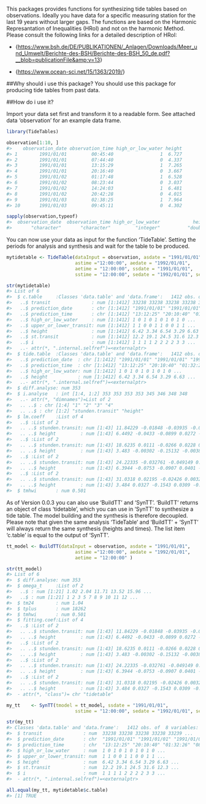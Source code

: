 <!-- README.md is generated from README.Rmd. Please edit that file -->

This packages provides functions for synthesizing tide tables based on
observations. Ideally you have data for a specific measuring station for
the last 19 years without larger gaps. The functions are based on the
Harmonic Represantation of Inequalities (HRoI) and not on the harmonic
Method. Please consult the following links for a detailed description of
HRoI:

-   {<a href="https://www.bsh.de/DE/PUBLIKATIONEN/_Anlagen/Downloads/Meer_und_Umwelt/Berichte-des-BSH/Berichte-des-BSH_50_de.pdf?__blob=publicationFile&amp;v=13" class="uri">https://www.bsh.de/DE/PUBLIKATIONEN/_Anlagen/Downloads/Meer_und_Umwelt/Berichte-des-BSH/Berichte-des-BSH_50_de.pdf?__blob=publicationFile&amp;v=13</a>}

-   {<a href="https://www.ocean-sci.net/15/1363/2019/" class="uri">https://www.ocean-sci.net/15/1363/2019/</a>}

\#\#Why should i use this package? You should use this package for
producing tide tables from past data.

\#\#How do i use it?

Import your data set first and transform it to a readable form. See
attached data ‘observation’ for an example data frame.

``` r
library(TideTables)

observation[1:10, ]
#>    observation_date observation_time high_or_low_water height
#> 1        1991/01/01         00:45:40                 1  6.727
#> 2        1991/01/01         07:44:40                 0  4.337
#> 3        1991/01/01         13:15:29                 1  7.265
#> 4        1991/01/01         20:16:40                 0  3.667
#> 5        1991/01/02         01:17:48                 1  6.528
#> 6        1991/01/02         08:23:44                 0  3.037
#> 7        1991/01/02         14:24:03                 1  6.481
#> 8        1991/01/02         20:42:28                 0  4.015
#> 9        1991/01/03         02:38:25                 1  7.964
#> 10       1991/01/03         09:45:11                 0  4.302

sapply(observation,typeof)
#>  observation_date  observation_time high_or_low_water            height 
#>       "character"       "character"         "integer"          "double"
```

You can now use your data as input for the function ‘TideTable’. Setting
the periods for analysis and synthesis and wait for the table to be
produced.

``` r
mytidetable <- TideTable(dataInput = observation, asdate = "1991/01/01", 
                         astime ="12:00:00", aedate = "1992/01/01", 
                         aetime = "12:00:00", ssdate = "1991/01/01", 
                         sstime = "12:00:00", sedate = "1992/01/01", setime = "12:00:00")
```

``` r
str(mytidetable)
#> List of 6
#>  $ c.table     :Classes 'data.table' and 'data.frame':   1412 obs. of  8 variables:
#>   ..$ transit               : num [1:1412] 33238 33238 33238 33238 33239 ...
#>   ..$ prediction_date       : chr [1:1412] "1991/01/01" "1991/01/01" "1991/01/02" "1991/01/02" ...
#>   ..$ prediction_time       : chr [1:1412] "13:12:25" "20:10:40" "01:32:26" "08:39:56" ...
#>   ..$ high_or_low_water     : num [1:1412] 1 0 1 0 1 0 1 0 1 0 ...
#>   ..$ upper_or_lower_transit: num [1:1412] 1 1 0 0 1 1 0 0 1 1 ...
#>   ..$ height                : num [1:1412] 6.42 3.34 6.54 3.29 6.63 ...
#>   ..$ st.transit            : num [1:1412] 12.2 19.1 24.5 31.6 12.3 ...
#>   ..$ i                     : num [1:1412] 1 1 1 1 2 2 2 2 3 3 ...
#>   ..- attr(*, ".internal.selfref")=<externalptr> 
#>  $ tide.table  :Classes 'data.table' and 'data.frame':   1412 obs. of  4 variables:
#>   ..$ prediction_date  : chr [1:1412] "1991/01/01" "1991/01/01" "1991/01/02" "1991/01/02" ...
#>   ..$ prediction_time  : chr [1:1412] "13:12:25" "20:10:40" "01:32:26" "08:39:56" ...
#>   ..$ high_or_low_water: num [1:1412] 1 0 1 0 1 0 1 0 1 0 ...
#>   ..$ height           : num [1:1412] 6.42 3.34 6.54 3.29 6.63 ...
#>   ..- attr(*, ".internal.selfref")=<externalptr> 
#>  $ diff.analyse: num 353
#>  $ i.analyse   : int [1:4, 1:2] 353 353 353 353 345 346 348 348
#>   ..- attr(*, "dimnames")=List of 2
#>   .. ..$ : chr [1:4] "1" "2" "3" "4"
#>   .. ..$ : chr [1:2] "stunden.transit" "height"
#>  $ lm.coeff    :List of 4
#>   ..$ :List of 2
#>   .. ..$ stunden.transit: num [1:43] 11.84229 -0.01848 -0.03935 -0.01314 -0.00321 ...
#>   .. ..$ height         : num [1:43] 6.4492 -0.0433 -0.0899 0.0272 -0.0275 ...
#>   ..$ :List of 2
#>   .. ..$ stunden.transit: num [1:43] 18.6235 0.0111 -0.0266 0.0228 0.0115 ...
#>   .. ..$ height         : num [1:43] 3.483 -0.00302 -0.15132 -0.00388 -0.07565 ...
#>   ..$ :List of 2
#>   .. ..$ stunden.transit: num [1:43] 24.22335 -0.032761 -0.049149 0.005099 0.000365 ...
#>   .. ..$ height         : num [1:43] 6.3944 -0.0753 -0.0907 0.0401 -0.062 ...
#>   ..$ :List of 2
#>   .. ..$ stunden.transit: num [1:43] 31.0318 0.02195 -0.02426 0.00326 -0.00555 ...
#>   .. ..$ height         : num [1:43] 3.484 0.0327 -0.1543 0.0309 -0.0793 ...
#>  $ tmhwi       : num 0.501
```

As of Version 0.0.3 you can also use ‘BuildTT’ and ‘SynTT’. ‘BuildTT’
returns an object of class ‘tidetable’, which you can use in ‘SynTT’ to
synthesize a tide table. The model building and the synthesis is
therefore decoupled. Please note that given the same analysis
‘TideTable’ and ‘BuildTT’ + ‘SynTT’ will always return the same
synthesis (heights and times). The list item ‘c.table’ is equal to the
output of ‘SynTT’.

``` r
tt_model <- BuildTT(dataInput = observation, asdate = "1991/01/01", 
                         astime ="12:00:00", aedate = "1992/01/01", 
                         aetime = "12:00:00" )
```

``` r
str(tt_model)
#> List of 6
#>  $ diff.analyse: num 353
#>  $ omega_t     :List of 2
#>   ..$ : num [1:21] 1.02 2.04 11.71 13.52 15.96 ...
#>   ..$ : num [1:21] 1 2 3 5 7 8 9 10 11 12 ...
#>  $ tm24        : num 1.04
#>  $ tplus       : num 18262
#>  $ tmhwi       : num 0.501
#>  $ fitting.coef:List of 4
#>   ..$ :List of 2
#>   .. ..$ stunden.transit: num [1:43] 11.84229 -0.01848 -0.03935 -0.01314 -0.00321 ...
#>   .. ..$ height         : num [1:43] 6.4492 -0.0433 -0.0899 0.0272 -0.0275 ...
#>   ..$ :List of 2
#>   .. ..$ stunden.transit: num [1:43] 18.6235 0.0111 -0.0266 0.0228 0.0115 ...
#>   .. ..$ height         : num [1:43] 3.483 -0.00302 -0.15132 -0.00388 -0.07565 ...
#>   ..$ :List of 2
#>   .. ..$ stunden.transit: num [1:43] 24.22335 -0.032761 -0.049149 0.005099 0.000365 ...
#>   .. ..$ height         : num [1:43] 6.3944 -0.0753 -0.0907 0.0401 -0.062 ...
#>   ..$ :List of 2
#>   .. ..$ stunden.transit: num [1:43] 31.0318 0.02195 -0.02426 0.00326 -0.00555 ...
#>   .. ..$ height         : num [1:43] 3.484 0.0327 -0.1543 0.0309 -0.0793 ...
#>  - attr(*, "class")= chr "tidetable"
```

``` r
my_tt    <- SynTT(tmodel = tt_model, ssdate = "1991/01/01", 
                         sstime = "12:00:00", sedate = "1992/01/01", setime = "12:00:00")
```

``` r
str(my_tt)
#> Classes 'data.table' and 'data.frame':   1412 obs. of  8 variables:
#>  $ transit               : num  33238 33238 33238 33238 33239 ...
#>  $ prediction_date       : chr  "1991/01/01" "1991/01/01" "1991/01/02" "1991/01/02" ...
#>  $ prediction_time       : chr  "13:12:25" "20:10:40" "01:32:26" "08:39:56" ...
#>  $ high_or_low_water     : num  1 0 1 0 1 0 1 0 1 0 ...
#>  $ upper_or_lower_transit: num  1 1 0 0 1 1 0 0 1 1 ...
#>  $ height                : num  6.42 3.34 6.54 3.29 6.63 ...
#>  $ st.transit            : num  12.2 19.1 24.5 31.6 12.3 ...
#>  $ i                     : num  1 1 1 1 2 2 2 2 3 3 ...
#>  - attr(*, ".internal.selfref")=<externalptr>
```

``` r
all.equal(my_tt, mytidetable$c.table)
#> [1] TRUE
```
